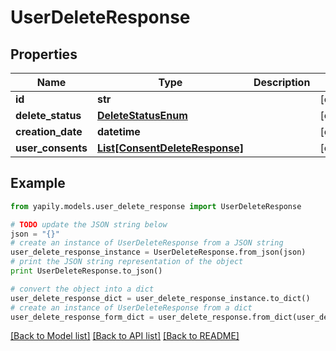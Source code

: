 # UserDeleteResponse


## Properties

Name | Type | Description | Notes
------------ | ------------- | ------------- | -------------
**id** | **str** |  | [optional] 
**delete_status** | [**DeleteStatusEnum**](DeleteStatusEnum.md) |  | [optional] 
**creation_date** | **datetime** |  | [optional] 
**user_consents** | [**List[ConsentDeleteResponse]**](ConsentDeleteResponse.md) |  | [optional] 

## Example

```python
from yapily.models.user_delete_response import UserDeleteResponse

# TODO update the JSON string below
json = "{}"
# create an instance of UserDeleteResponse from a JSON string
user_delete_response_instance = UserDeleteResponse.from_json(json)
# print the JSON string representation of the object
print UserDeleteResponse.to_json()

# convert the object into a dict
user_delete_response_dict = user_delete_response_instance.to_dict()
# create an instance of UserDeleteResponse from a dict
user_delete_response_form_dict = user_delete_response.from_dict(user_delete_response_dict)
```
[[Back to Model list]](../README.md#documentation-for-models) [[Back to API list]](../README.md#documentation-for-api-endpoints) [[Back to README]](../README.md)


